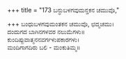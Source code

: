 +++
title = "173 ಬನ್ಧುಬಳಗವುಮನ್ತಕನ ಚಮುವೊ,"

+++
ಬಂಧುಬಳಗವುಮಂತಕನ ಚಮುವೊ, ಛದ್ಮಚಮು।  
ದಂದುಗದ ಬಾಗಿನಗಳವರ ನಲುಮೆಗಳು॥  
ಕುಂದಿಪ್ಪುವಾತ್ಮನನವರ್ಗಳುಪಕಾರಗಳು।  
ಮಂದಿಗಾಗದಿರು ಬಲಿ - ಮಂಕುತಿಮ್ಮ॥  
